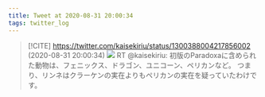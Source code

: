 ```yaml
---
title: Tweet at 2020-08-31 20:00:34
tags: twitter_log
---
```


> [!CITE] https://twitter.com/kaisekiriu/status/1300388004217856002 (2020-08-31 20:00:34)
> ![](https://twitter.com/kaisekiriu/status/1300388004217856002)
> RT @kaisekiriu: 初版のParadoxaに含められた動物は、フェニックス、ドラゴン、ユニコーン、ペリカンなど。
> つまり、リンネはクラーケンの実在よりもペリカンの実在を疑っていたわけです。
